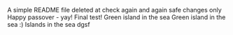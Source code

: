 A simple README file
deleted at
check again
and again
safe changes only
Happy passover - yay!
Final test!
Green island in the sea
Green island in the sea :)
Islands in the sea
dgsf

